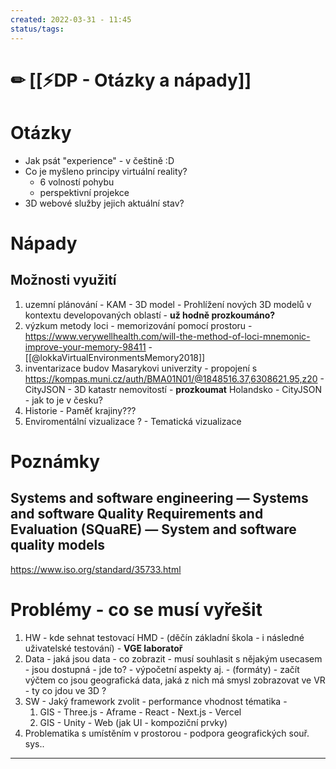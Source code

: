 ```yaml
---
created: 2022-03-31 - 11:45
status/tags:
---
```

# ✏ [[⚡DP - Otázky a nápady]]

# Otázky
- Jak psát "experience" - v češtině :D
- Co je myšleno principy virtuální reality?
	- 6 volností pohybu
	- perspektivní projekce
- 3D webové služby jejich aktuální stav? 


# Nápady
## Možnosti využití
1) uzemní plánování - KAM - 3D model - Prohlížení nových 3D modelů v kontextu developovaných oblastí - **už hodně prozkoumáno?**
2) výzkum metody loci - memorizování pomocí prostoru - https://www.verywellhealth.com/will-the-method-of-loci-mnemonic-improve-your-memory-98411 - [[@lokkaVirtualEnvironmentsMemory2018]]
3) inventarizace budov Masarykovi univerzity - propojení s https://kompas.muni.cz/auth/BMA01N01/@1848516.37,6308621.95,z20 - CityJSON - 3D katastr nemovitostí - **prozkoumat** Holandsko - CityJSON - jak to je v česku?
4) Historie - Paměť krajiny???
5) Enviromentální vizualizace ? - Tematická vizualizace 


# Poznámky
## Systems and software engineering — Systems and software Quality Requirements and Evaluation (SQuaRE) — System and software quality models
https://www.iso.org/standard/35733.html

# Problémy - co se musí vyřešit
1) HW - kde sehnat testovací HMD - (děčín základní škola - i následné uživatelské testování) - **VGE laboratoř**
2) Data - jaká jsou data - co zobrazit - musí souhlasit s nějakým usecasem - jsou dostupná - jde to? - výpočetní aspekty aj. - (formáty) - začít výčtem co jsou geografická data, jaká z nich má smysl zobrazovat ve VR - ty co jdou ve 3D ? 
3) SW - Jaký framework zvolit - performance vhodnost tématika - 
	1) GIS - Three.js - Aframe - React - Next.js - Vercel
	2) GIS - Unity - Web (jak UI - kompoziční prvky)
5) Problematika s umístěním v prostorou - podpora geografických souř. sys..







---
